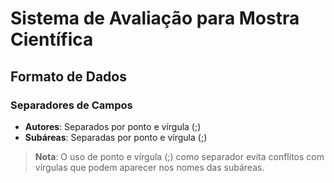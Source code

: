 # Sistema de Avaliação para Mostra Científica

## **Formato de Dados**

### **Separadores de Campos**
- **Autores**: Separados por ponto e vírgula (;)
- **Subáreas**: Separadas por ponto e vírgula (;)

> **Nota**: O uso de ponto e vírgula (;) como separador evita conflitos com vírgulas que podem aparecer nos nomes das subáreas.
